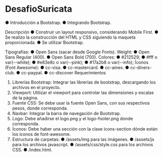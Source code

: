 # DesafioSuricata

● Introducción a Bootstrap.
● Integrando Bootstrap.

Descripción
● Construir un layout responsivo, considerando Mobile First.
● Se realizo la construcción del HTML y CSS siguiendo la maqueta proporcionada.
● Se utilizar Bootstrap.

Tipografías:
● Open Sans (sacar desde Google Fonts).
Weight:
● Open Sans Regular (400).
● Open Sans Bold (700).
Colores:
● #212529;
● #fff o var(--white);
● #e83e8c o var(--pink);
● #17a2b8 o var(--info);
Íconos (Font Awesome):
● cc-visa.
● cc-mastercard.
● cc-amex.
● cc-diners-club.
● cc-paypal.
● cc-discover
Requerimientos
1. Librerías Bootstrap: Integrar las librerías de bootstrap, descargando los archivos en
el proyecto.
2. Viewport: Utilizar el viewport para controlar las dimensiones y escalas de la página.
3. Fuente CSS: Se debe usar la fuente Open Sans, con sus respectivos pesos, donde
corresponda.
4. Navbar: Integrar la barra de navegación de Bootstrap.
5. Logo: Debe añadirse el logo.png y el logo-footer.png donde corresponda.
6. Íconos: Debe haber una sección con la clase icons-section dónde están los íconos de
font-awesome.
7. Estructura de carpetas: 
● /assets/img para las imágenes.
● /assets/js para los archivos javascript.
● /assets/css/style.css para los archivos CSS.
● /index.html.
